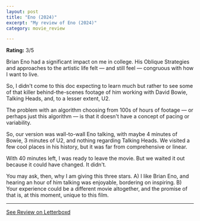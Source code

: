 ```yaml
---
layout: post
title: "Eno (2024)"
excerpt: "My review of Eno (2024)"
category: movie_review

---
```


**Rating:** 3/5

Brian Eno had a significant impact on me in college. His Oblique Strategies and approaches to the artistic life felt — and still feel — congruous with how I want to live.

So, I didn't come to this doc expecting to learn much but rather to see some of that killer behind-the-scenes footage of him working with David Bowie, Talking Heads, and, to a lesser extent, U2.

The problem with an algorithm choosing from 100s of hours of footage — or perhaps just this algorithm — is that it doesn't have a concept of pacing or variability.

So, our version was wall-to-wall Eno talking, with maybe 4 minutes of Bowie, 3 minutes of U2, and nothing regarding Talking Heads. We visited a few cool places in his history, but it was far from comprehensive or linear.

With 40 minutes left, I was ready to leave the movie. But we waited it out because it could have changed. It didn't.

You may ask, then, why I am giving this three stars. A) I like Brian Eno, and hearing an hour of him talking was enjoyable, bordering on inspiring. B) Your experience could be a different movie altogether, and the promise of that is, at this moment, unique to this film.

<hr>

[See Review on Letterboxd](https://boxd.it/7vMov9)

